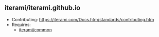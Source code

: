 iterami/iterami.github.io
-------------------------

* Contributing: https://iterami.com/Docs.htm/standards/contributing.htm
* Requires:
  * [iterami/common](https://github.com/iterami/common)

